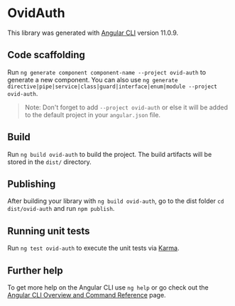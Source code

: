 # OvidAuth

This library was generated with [Angular CLI](https://github.com/angular/angular-cli) version 11.0.9.

## Code scaffolding

Run `ng generate component component-name --project ovid-auth` to generate a new component. You can also use `ng generate directive|pipe|service|class|guard|interface|enum|module --project ovid-auth`.
> Note: Don't forget to add `--project ovid-auth` or else it will be added to the default project in your `angular.json` file. 

## Build

Run `ng build ovid-auth` to build the project. The build artifacts will be stored in the `dist/` directory.

## Publishing

After building your library with `ng build ovid-auth`, go to the dist folder `cd dist/ovid-auth` and run `npm publish`.

## Running unit tests

Run `ng test ovid-auth` to execute the unit tests via [Karma](https://karma-runner.github.io).

## Further help

To get more help on the Angular CLI use `ng help` or go check out the [Angular CLI Overview and Command Reference](https://angular.io/cli) page.
